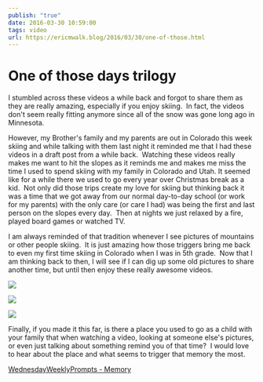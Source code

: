 ```yaml
---
publish: "true"
date: 2016-03-30 10:59:00
tags: video
url: https://ericmwalk.blog/2016/03/30/one-of-those.html
---
```


# One of those days trilogy

I stumbled across these videos a while back and forgot to share them as they are really amazing, especially if you enjoy skiing.  In fact, the videos don't seem really fitting anymore since all of the snow was gone long ago in Minnesota.

However, my Brother's family and my parents are out in Colorado this week skiing and while talking with them last night it reminded me that I had these videos in a draft post from a while back.  Watching these videos really makes me want to hit the slopes as it reminds me and makes me miss the time I used to spend skiing with my family in Colorado and Utah. It seemed like for a while there we used to go every year over Christmas break as a kid.  Not only did those trips create my love for skiing but thinking back it was a time that we got away from our normal day-to-day school (or work for my parents) with the only care (or care I had) was being the first and last person on the slopes every day.  Then at nights we just relaxed by a fire, played board games or watched TV.

I am always reminded of that tradition whenever I see pictures of mountains or other people skiing.  It is just amazing how those triggers bring me back to even my first time skiing in Colorado when I was in 5th grade.  Now that I am thinking back to then, I will see if I can dig up some old pictures to share another time, but until then enjoy these really awesome videos.

![](https://www.youtube.com/embed/ygxufRprWpY)


![](https://www.youtube.com/embed/yKP7jQknGjs)


![](https://www.youtube.com/embed/R1NagZN2kjY)

Finally, if you made it this far, is there a place you used to go as a child with your family that when watching a video, looking at someone else's pictures, or even just talking about something remind you of that time?  I would love to hear about the place and what seems to trigger that memory the most.

[WednesdayWeeklyPrompts - Memory](https://bloggersmeetup.wordpress.com/2016/03/30/wednesday-weekly-prompts-2/)
